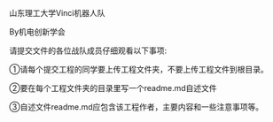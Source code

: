 山东理工大学Vinci机器人队

By机电创新学会 

请提交文件的各位战队成员仔细观看以下事项:

①请每个提交工程的同学要上传工程文件夹，不要上传工程文件到根目录。

②要在每个工程文件夹的目录里写一个readme.md自述文件

③自述文件readme.md应包含该工程作者，主要内容和一些注意事项等。
